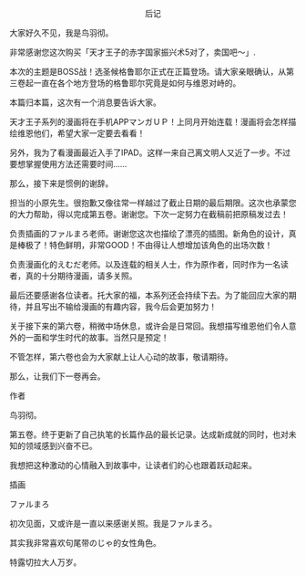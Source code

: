 <p align="center">后记</p>

大家好久不见，我是鸟羽彻。

非常感谢您这次购买「天才王子的赤字国家振兴术5对了，卖国吧～」.

本次的主题是BOSS战！选圣候格鲁耶尔正式在正篇登场。请大家亲眼确认，从第三卷起一直在各个地方登场的格鲁耶尔究竟是如何与维恩对峙的。

本篇归本篇，这次有一个消息要告诉大家。

天才王子系列的漫画将在手机APPマンガＵＰ！上同月开始连载！漫画将会怎样描绘维恩他们，希望大家一定要去看看！

另外，我为了看漫画最近入手了IPAD。这样一来自己离文明人又近了一步。不过要想掌握使用方法还需要时间……

那么，接下来是惯例的谢辞。

担当的小原先生。很抱歉又像往常一样越过了截止日期的最后期限。这次也承蒙您的大力帮助，得以完成第五卷。谢谢您。下次一定努力在截稿前把原稿发过去！

负责插画的ファルまろ老师。谢谢您这次也描绘了漂亮的插图。新角色的设计，真是棒极了！特色鲜明，非常GOOD！不由得让人想增加该角色的出场次数！

负责漫画化的えむだ老师。以及连载的相关人士，作为原作者，同时作为一名读者，真的十分期待漫画，请多关照。

最后还要感谢各位读者。托大家的福，本系列还会持续下去。为了能回应大家的期待，并且写出不输给漫画的有趣内容，我今后会更加努力！

关于接下来的第六卷，稍微中场休息，或许会是日常回。我想描写维恩他们令人意外的一面和学生时代的故事。当然只是预定！

不管怎样，第六卷也会为大家献上让人心动的故事，敬请期待。

那么，让我们下一卷再会。

作者

鸟羽彻。

第五卷。终于更新了自己执笔的长篇作品的最长记录。达成新成就的同时，也对未知的领域感到兴奋不已。

我想把这种激动的心情融入到故事中，让读者们的心也跟着跃动起来。

插画

ファルまろ

初次见面，又或许是一直以来感谢关照。我是ファルまろ。

其实我非常喜欢句尾带のじゃ的女性角色。

特露切拉大人万岁。

